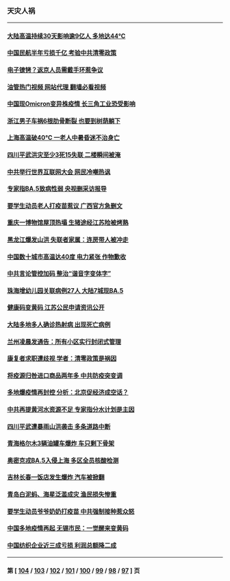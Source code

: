 ### 天灾人祸
---
#### [大陆高温持续30天影响逾9亿人 多地达44℃](../../pages/ncid280/n13780960.md?07150845) 
#### [中国民航半年亏损千亿 考验中共清零政策](../../pages/ncid280/n13781001.md?07150845) 
#### [电子镣铐？返京人员需戴手环惹争议](../../pages/ncid280/n13780894.md?07150845) 
#### [油管热门视频 网站代理 翻墙必看视频](http://209.222.30.114:81/youtube.html?07150845)
#### [中国现Omicron变异株疫情 长三角工业恐受影响](../../pages/ncid280/n13780940.md?07150845) 
#### [浙江男子车祸6根肋骨断裂 也要到树荫躺下](../../pages/ncid280/n13780698.md?07150845) 
#### [上海高温破40℃ 一老人中暑昏迷不治身亡](../../pages/ncid280/n13780697.md?07150845) 
#### [四川平武洪灾至少3死15失联 二楼瞬间被淹](../../pages/ncid280/n13780649.md?07150845) 
#### [中共举行世界互联网大会 网民冷嘲热讽](../../pages/ncid280/n13780577.md?07150845) 
#### [专家指BA.5致病性弱 央视删采访报导](../../pages/ncid280/n13780540.md?07150845) 
#### [要学生动员老人打疫苗惹议 广西官方急删文](../../pages/ncid280/n13780541.md?07150845) 
#### [重庆一博物馆屋顶热塌 生猪途经江苏险被烤熟](../../pages/ncid280/n13780456.md?07150845) 
#### [黑龙江爆发山洪 失联者家属：连房带人被冲走](../../pages/ncid280/n13780466.md?07150845) 
#### [中国数十城市高温达40度 电力紧张 作物歉收](../../pages/ncid280/n13780174.md?07150845) 
#### [中共言论管控加码 整治“谐音字变体字”](../../pages/ncid280/n13779959.md?07150845) 
#### [珠海增幼儿园关联病例27人 大陆7城现BA.5](../../pages/ncid280/n13779962.md?07150845) 
#### [健康码变黄码 江苏公民申请资讯公开](../../pages/ncid280/n13779771.md?07150845) 
#### [大陆多地多人确诊热射病 出现死亡病例](../../pages/ncid280/n13779680.md?07150845) 
#### [兰州凌晨发通告：所有小区实行封闭式管理](../../pages/ncid280/n13779759.md?07150845) 
#### [康复者求职遭歧视 学者：清零政策是祸因](../../pages/ncid280/n13779329.md?07150845) 
#### [将疫源归咎进口商品两年多 中共防疫突变调](../../pages/ncid280/n13779427.md?07150845) 
#### [多地爆疫情再封控 分析：北京促经济成空话？](../../pages/ncid280/n13779188.md?07150845) 
#### [中共再提黄河水资源不足 专家指分水计划是主因](../../pages/ncid280/n13779370.md?07150845) 
#### [四川平武遭暴雨山洪袭击 多条道路中断](../../pages/ncid280/n13779017.md?07150845) 
#### [青海格尔木3辆油罐车爆炸 车只剩下骨架](../../pages/ncid280/n13778271.md?07150845) 
#### [奥密克戎BA.5入侵上海 多区全员核酸检测](../../pages/ncid280/n13778254.md?07150845) 
#### [吉林长春一饭店发生爆炸 汽车被掀翻](../../pages/ncid280/n13778132.md?07150845) 
#### [青岛白泥蚂、海星泛滥成灾 渔民损失惨重](../../pages/ncid280/n13777590.md?07150845) 
#### [要学生动员爷爷奶奶打疫苗 中共强制接种惹众怒](../../pages/ncid280/n13777292.md?07150845) 
#### [中国多地疫情再起 无锡市民：一觉醒来变黄码](../../pages/ncid280/n13777279.md?07150845) 
#### [中国纺织企业近三成亏损 利润总额降二成](../../pages/ncid280/n13777266.md?07150845) 

---
#### 第 [ [104](./104.md?07150845) / [103](./103.md?07150845) / [102](./102.md?07150845) / [101](./101.md?07150845) / [100](./100.md?07150845) / [99](./99.md?07150845) / [98](./98.md?07150845) / [97](./97.md?07150845) ] 页
